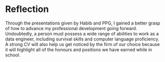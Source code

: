 # Reflection
Through the presentations given by Habib and PPG, I gained a better grasp of how to advance my professional development going forward. 
Undoubtedly, a person must possess a wide range of abilities to work as a data engineer, including survival skills and computer language 
proficiency. A strong CV will also help us get noticed by the firm of our choice because it will highlight all of the honours and positions 
we have earned while in school.
